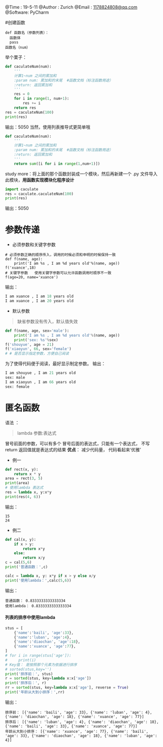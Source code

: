 @Time    : 19-5-11
@Author  : Zurich
@Email   : 1178824808@qq.com
@Software: PyCharm

#创建函数
```
def 函数名（参数列表）：
  函数体
  pass
函数名（num）
```
举个栗子：
```py
def caculateNum(num):
    '''
    计算1~num 之间的累加和
    :param num: 累加和的末尾  #函数文档（标注函数用途）
    :return: 返回累加和
    '''
    res = 0
    for i in range(1, num+1):
        res += i
    return res
res = caculateNum(100)
print(res)
```
输出：5050
当然，使用列表推导式更简单哦
```py
def caculateNum(num):
    '''
    计算1~num 之间的累加和
    :param num: 累加和的末尾  #函数文档（标注函数用途）
    :return: 返回累加和
    '''
    return sum([i for i in range(1,num+1)])
```
study more：将上面的那个函数封装成一个模块，然后再新建一个 .py 文件导入此模块，**用函数实现模块化程序设计**
```py
import caculate
res = caculate.caculateNum(100)
print(res)
```
输出：5050
# 参数传递
- 必须参数和关键字参数
```
# 必须参数正确的顺序传入，调用的时候必须和申明的时候保持一致
def f(name, age):
    print('I am %s , I am %d years old'%(name, age))
f('xuance',18)
# 关键字参数   使用关键字参数可以允许函数调用时顺序不一致
f(age=20, name='xuance')
```
输出：
```py
I am xuance , I am 18 years old
I am xuance , I am 20 years old
```
 - 默认参数
> 缺省参数没有传入，默认值失效
```py
def f(name, age, sex='male'):
    print('I am %s , I am %d years old'%(name, age))
    print('sex: %s'%sex)
f('shouyue', age = 21)
f('xiaoyun', 66, sex='female')
# # 是否显示指定参数，方便自己阅读
```
为了使得代码便于阅读，最好显示制定参数。
输出：
```py
I am shouyue , I am 21 years old
sex: male
I am xiaoyun , I am 66 years old
sex: female
```
# 匿名函数
语法  ：
>lambda 参数:表达式

冒号前面的参数，可以有多个
冒号后面的表达式，只能有一个表达式， 不写return 返回值就是表达式的结果
**优点**： 减少代码量， 代码看起来‘优雅’
- 例一
```py
def rect(x, y):
    return x * y
area = rect(3, 5)
print(area)
# 使用lambda 表达式
res = lambda x, y:x*y
print(res(4, 6))
```
输出：
```
15
24
```
- 例二
```py
def cal(x, y):
    if x > y:
        return x*y
    else:
        return x/y
c = cal(5,6)
print('普通函数：',c)

calc = lambda x, y: x*y if x > y else x/y
print('使用lambda：',calc(5,6))
```
输出：
```
普通函数： 0.8333333333333334
使用lambda： 0.8333333333333334
```
#### 列表的排序中使用lambda
```py
stus = [
    {'name':'baili', 'age':33},
    {'name':'luban', 'age':4},
    {'name':'diaochan', 'age':18},
    {'name':'xuance', 'age':77},
]
# for i in range(stus['age']):
#     print(i)
# Key值： 是按照那个元素为依据进行排序
# sorted(stus,key='')
print('排序前：', stus)
r = sorted(stus, key=lambda x:x['age'])
print('排序后：', r)
rr = sorted(stus, key=lambda x:x['age'], reverse = True)
print('年龄从大到小排序：',rr)
```
输出：
```
排序前： [{'name': 'baili', 'age': 33}, {'name': 'luban', 'age': 4}, {'name': 'diaochan', 'age': 18}, {'name': 'xuance', 'age': 77}]
排序后： [{'name': 'luban', 'age': 4}, {'name': 'diaochan', 'age': 18}, {'name': 'baili', 'age': 33}, {'name': 'xuance', 'age': 77}]
年龄从大到小排序： [{'name': 'xuance', 'age': 77}, {'name': 'baili', 'age': 33}, {'name': 'diaochan', 'age': 18}, {'name': 'luban', 'age': 4}]

```
